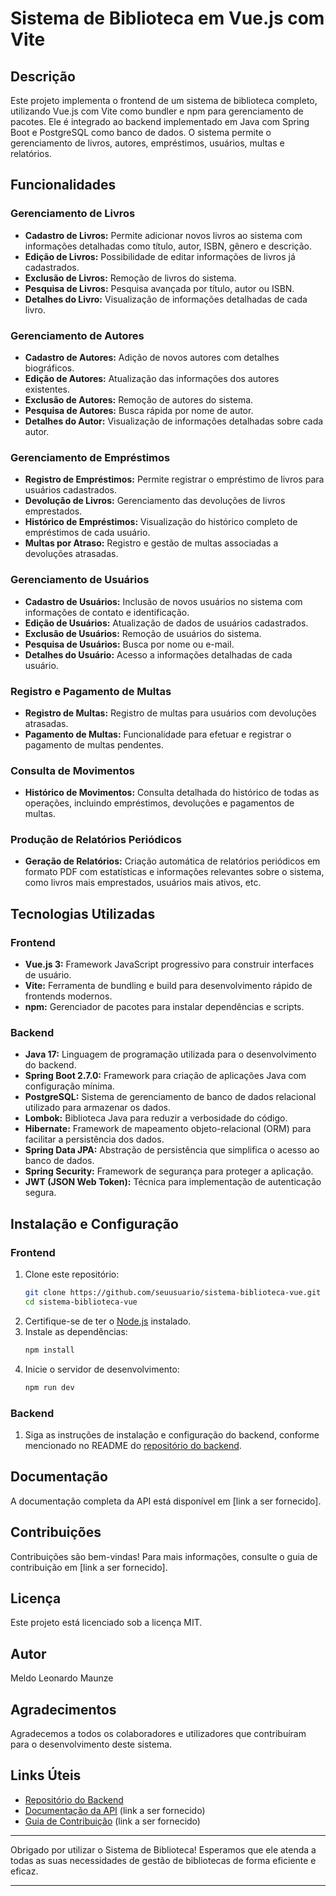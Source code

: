 # Sistema de Biblioteca em Vue.js com Vite

## Descrição

Este projeto implementa o frontend de um sistema de biblioteca completo, utilizando Vue.js com Vite como bundler e npm para gerenciamento de pacotes. Ele é integrado ao backend implementado em Java com Spring Boot e PostgreSQL como banco de dados. O sistema permite o gerenciamento de livros, autores, empréstimos, usuários, multas e relatórios.

## Funcionalidades

### Gerenciamento de Livros

- **Cadastro de Livros:** Permite adicionar novos livros ao sistema com informações detalhadas como título, autor, ISBN, gênero e descrição.
- **Edição de Livros:** Possibilidade de editar informações de livros já cadastrados.
- **Exclusão de Livros:** Remoção de livros do sistema.
- **Pesquisa de Livros:** Pesquisa avançada por título, autor ou ISBN.
- **Detalhes do Livro:** Visualização de informações detalhadas de cada livro.

### Gerenciamento de Autores

- **Cadastro de Autores:** Adição de novos autores com detalhes biográficos.
- **Edição de Autores:** Atualização das informações dos autores existentes.
- **Exclusão de Autores:** Remoção de autores do sistema.
- **Pesquisa de Autores:** Busca rápida por nome de autor.
- **Detalhes do Autor:** Visualização de informações detalhadas sobre cada autor.

### Gerenciamento de Empréstimos

- **Registro de Empréstimos:** Permite registrar o empréstimo de livros para usuários cadastrados.
- **Devolução de Livros:** Gerenciamento das devoluções de livros emprestados.
- **Histórico de Empréstimos:** Visualização do histórico completo de empréstimos de cada usuário.
- **Multas por Atraso:** Registro e gestão de multas associadas a devoluções atrasadas.

### Gerenciamento de Usuários

- **Cadastro de Usuários:** Inclusão de novos usuários no sistema com informações de contato e identificação.
- **Edição de Usuários:** Atualização de dados de usuários cadastrados.
- **Exclusão de Usuários:** Remoção de usuários do sistema.
- **Pesquisa de Usuários:** Busca por nome ou e-mail.
- **Detalhes do Usuário:** Acesso a informações detalhadas de cada usuário.

### Registro e Pagamento de Multas

- **Registro de Multas:** Registro de multas para usuários com devoluções atrasadas.
- **Pagamento de Multas:** Funcionalidade para efetuar e registrar o pagamento de multas pendentes.

### Consulta de Movimentos

- **Histórico de Movimentos:** Consulta detalhada do histórico de todas as operações, incluindo empréstimos, devoluções e pagamentos de multas.

### Produção de Relatórios Periódicos

- **Geração de Relatórios:** Criação automática de relatórios periódicos em formato PDF com estatísticas e informações relevantes sobre o sistema, como livros mais emprestados, usuários mais ativos, etc.

## Tecnologias Utilizadas

### Frontend

- **Vue.js 3:** Framework JavaScript progressivo para construir interfaces de usuário.
- **Vite:** Ferramenta de bundling e build para desenvolvimento rápido de frontends modernos.
- **npm:** Gerenciador de pacotes para instalar dependências e scripts.

### Backend

- **Java 17:** Linguagem de programação utilizada para o desenvolvimento do backend.
- **Spring Boot 2.7.0:** Framework para criação de aplicações Java com configuração mínima.
- **PostgreSQL:** Sistema de gerenciamento de banco de dados relacional utilizado para armazenar os dados.
- **Lombok:** Biblioteca Java para reduzir a verbosidade do código.
- **Hibernate:** Framework de mapeamento objeto-relacional (ORM) para facilitar a persistência dos dados.
- **Spring Data JPA:** Abstração de persistência que simplifica o acesso ao banco de dados.
- **Spring Security:** Framework de segurança para proteger a aplicação.
- **JWT (JSON Web Token):** Técnica para implementação de autenticação segura.

## Instalação e Configuração

### Frontend

1. Clone este repositório:
   ```sh
   git clone https://github.com/seuusuario/sistema-biblioteca-vue.git
   cd sistema-biblioteca-vue
   ```
2. Certifique-se de ter o [Node.js](https://nodejs.org/) instalado.
3. Instale as dependências:
   ```sh
   npm install
   ```
4. Inicie o servidor de desenvolvimento:
   ```sh
   npm run dev
   ```

### Backend

1. Siga as instruções de instalação e configuração do backend, conforme mencionado no README do [repositório do backend](https://github.com/mmaunze/api.esib.com).

## Documentação

A documentação completa da API está disponível em [link a ser fornecido].

## Contribuições

Contribuições são bem-vindas! Para mais informações, consulte o guia de contribuição em [link a ser fornecido].

## Licença

Este projeto está licenciado sob a licença MIT.

## Autor

Meldo Leonardo Maunze

## Agradecimentos

Agradecemos a todos os colaboradores e utilizadores que contribuíram para o desenvolvimento deste sistema.

## Links Úteis

- [Repositório do Backend](https://github.com/mmaunze/api.esib.com)
- [Documentação da API](#) (link a ser fornecido)
- [Guia de Contribuição](#) (link a ser fornecido)

---

Obrigado por utilizar o Sistema de Biblioteca! Esperamos que ele atenda a todas as suas necessidades de gestão de bibliotecas de forma eficiente e eficaz.

---